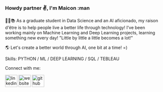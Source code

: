 ### Howdy partner ✌️, I'm Maicon :man

:scientist::books: As a graduate student in Data Science and an AI aficionado, my raison d'être is to help people live a better life through technology! I've been working mainly on Machine Learning and Deep Learning projects, learning something new every day! "Little by little a little becomes a lot!"  

🌎 Let's create a better world through AI, one bit at a time! =)

Skills: PYTHON / ML / DEEP LEARNING / SQL / TEBLEAU

Connect with me:

[<img src='https://cdn.jsdelivr.net/npm/simple-icons@3.0.1/icons/linkedin.svg' alt='linkedin' height='40'>](https://www.linkedin.com/in/maiconr/)  [<img src='https://cdn.jsdelivr.net/npm/simple-icons@3.0.1/icons/icloud.svg' alt='website' height='40'>](https://maiconrodrigues.net/)  [<img src='https://cdn.jsdelivr.net/npm/simple-icons@3.0.1/icons/github.svg' alt='github' height='40'>](https://polymathing.github.io/Maicon_Portfolio/)  
